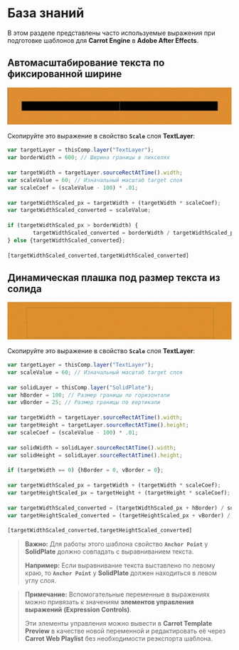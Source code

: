 ﻿# База знаний

В этом разделе представлены часто используемые выражения при подготовке шаблонов для **Carrot Engine** в **Adobe After Effects**.

## Автомасштабирование текста по фиксированной ширине
![Expression for Text Layer Scaling to Fixed Border](_images/expression_text-scale_border.gif)

Скопируйте это выражение в свойство **`Scale`** слоя **TextLayer**:

```javascript
var targetLayer = thisComp.layer("TextLayer");
var borderWidth = 600; // Ширина границы в пикселях

var targetWidth = targetLayer.sourceRectAtTime().width;
var scaleValue = 60; // Изначальный масштаб target слоя
var scaleCoef = (scaleValue - 100) * .01;

var targetWidthScaled_px = targetWidth + (targetWidth * scaleCoef);
var targetWidthScaled_converted = scaleValue;

if (targetWidthScaled_px > borderWidth) {
		targetWidthScaled_converted = borderWidth / targetWidthScaled_px * scaleValue;
} else {targetWidthScaled_converted};

[targetWidthScaled_converted,targetWidthScaled_converted]
```

## Динамическая плашка под размер текста из солида
![Expression for Solid Layer Scaling to Text Size](_images/expression_solid-scale_text.gif)

Скопируйте это выражение в свойство **`Scale`** слоя **TextLayer**:

```javascript
var targetLayer = thisComp.layer("TextLayer");
var scaleValue = 60; // Изначальный масштаб target слоя

var solidLayer = thisComp.layer("SolidPlate");
var hBorder = 100; // Размер границы по горизонтали
var vBorder = 25; // Размер границы по вертикали

var targetWidth = targetLayer.sourceRectAtTime().width;
var targetHeight = targetLayer.sourceRectAtTime().height;
var scaleCoef = (scaleValue - 100) * .01;

var solidWidth = solidLayer.sourceRectAtTime().width;
var solidHeight = solidLayer.sourceRectAtTime().height;

if (targetWidth == 0) {hBorder = 0, vBorder = 0};

var targetWidthScaled_px = targetWidth + (targetWidth * scaleCoef);
var targetHeightScaled_px = targetHeight + (targetHeight * scaleCoef);

var targetWidthScaled_converted = (targetWidthScaled_px + hBorder) / solidWidth * 100;
var targetHeightScaled_converted = (targetHeightScaled_px + vBorder) / solidHeight * 100;

[targetWidthScaled_converted,targetHeightScaled_converted]
```
> **Важно:** Для работы этого шаблона свойство **`Anchor Point`** у **SolidPlate** должно совпадать с выравниванием текста.
>
>**Например:** Если выравнивание текста выставлено по левому краю, то **`Anchor Point`** у **SolidPlate** должен находиться в левом углу слоя.

> **Примечание:** Вспомогательные переменные в выражениях можно привязать к значениям **элементов управления выражений** **(Expression Controls)**. 
>
> Эти элементы управления можно вывести в **Carrot Template Preview** в качестве новой переменной и редактировать её через **Carrot Web Playlist** без необходимости реэкспорта шаблона.